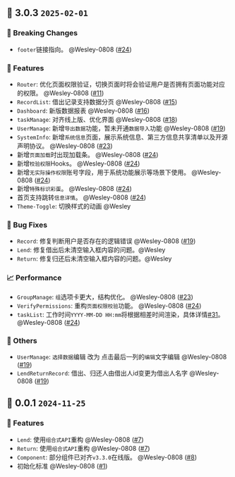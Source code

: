 
## 🌈 3.0.3 `2025-02-01` 
### 🚨 Breaking Changes
- `footer`链接指向。 @Wesley-0808 ([#24](https://github.com/Wesley-0808/MTB-OA/pull/24))
### 🚀 Features
- `Router`: 优化页面权限验证，切换页面时将会验证用户是否拥有页面功能对应的权限。 @Wesley-0808 ([#11](https://github.com/Wesley-0808/MTB-OA/pull/11))
- `RecordList`: 借出记录支持数据分页 @Wesley-0808 ([#15](https://github.com/Wesley-0808/MTB-OA/pull/15))
- `Dashboard`: 新版数据报表 @Wesley-0808 ([#16](https://github.com/Wesley-0808/MTB-OA/pull/16))
- `taskManage`: 对齐线上版、优化界面 @Wesley-0808 ([#18](https://github.com/Wesley-0808/MTB-OA/pull/18))
- `UserManage`: 新增`导出数据`功能，暂未开通`数据导入`功能 @Wesley-0808 ([#19](https://github.com/Wesley-0808/MTB-OA/pull/19))
- `SystemInfo`: 新增`系统信息`页面，展示系统信息、第三方信息共享清单以及开源声明协议。 @Wesley-0808 ([#23](https://github.com/Wesley-0808/MTB-OA/pull/23))
- 新增`页面加载`时出现加载条。 @Wesley-0808 ([#24](https://github.com/Wesley-0808/MTB-OA/pull/24))
- 新增`校验权限`Hooks。 @Wesley-0808 ([#24](https://github.com/Wesley-0808/MTB-OA/pull/24))
- 新增`无实际操作权限`账号字段，用于系统功能展示等场景下使用。 @Wesley-0808 ([#24](https://github.com/Wesley-0808/MTB-OA/pull/24))
- 新增`特殊标识彩蛋`。 @Wesley-0808 ([#24](https://github.com/Wesley-0808/MTB-OA/pull/24))
- 首页支持跳转`信息详情`。 @Wesley-0808 ([#24](https://github.com/Wesley-0808/MTB-OA/pull/24))
- `Theme-Toggle`: 切换样式的动画 @Wesley
### 🐞 Bug Fixes
- `Record`: 修复判断用户是否存在的逻辑错误 @Wesley-0808 ([#19](https://github.com/Wesley-0808/MTB-OA/pull/19))
- `Lend`: 修复借出后未清空输入框内容的问题。@Wesley
- `Return`: 修复归还后未清空输入框内容的问题。@Wesley
### 📈 Performance
- `GroupManage`: `组`选项卡更大，结构优化。 @Wesley-0808 ([#23](https://github.com/Wesley-0808/MTB-OA/pull/23))
- `VerifyPermissions`: 重构`页面权限校验`功能。 @Wesley-0808 ([#24](https://github.com/Wesley-0808/MTB-OA/pull/24))
- `taskList`: 工作时间`YYYY-MM-DD HH:mm`将根据相差时间渲染，具体详情[#31](https://github.com/Wesley-0808/MTB-OA/issue/31)。 @Wesley-0808 ([#24](https://github.com/Wesley-0808/MTB-OA/pull/24))
### 🚧 Others
- `UserManage`:  `选择数据`编辑 改为 点击最后一列的`编辑`文字编辑 @Wesley-0808 ([#19](https://github.com/Wesley-0808/MTB-OA/pull/19))
- `LendReturnRecord`:  借出、归还人由借出人id变更为借出人名字 @Wesley-0808 ([#19](https://github.com/Wesley-0808/MTB-OA/pull/19))

## 🌈 0.0.1 `2024-11-25` 
### 🚀 Features
- `Lend`: 使用`组合式API`重构 @Wesley-0808 ([#7](https://github.com/Wesley-0808/MTB-OA/pull/7))
- `Return`: 使用`组合式API`重构 @Wesley-0808 ([#7](https://github.com/Wesley-0808/MTB-OA/pull/7))
- `Component`: 部分组件已对齐`v3.3.0`在线版。 @Wesley-0808 ([#8](https://github.com/Wesley-0808/MTB-OA/pull/8))
- 初始化标准 @Wesley-0808 ([#1](https://github.com/Wesley-0808/MTB-OA/pull/1))
